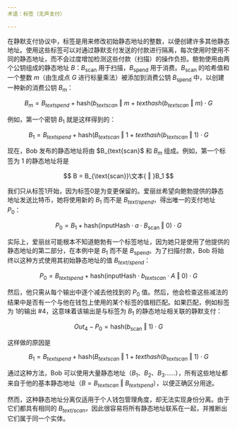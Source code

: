 ```yaml
---
术语：标签（无声支付）

---
```

在静默支付协议中，标签是用来修改初始静态地址的整数，以便创建许多其他静态地址。使用这些标签可以对通过静默支付发送的付款进行隔离，每次使用时使用不同的静态地址，而不会过度增加检测这些付款（扫描）的操作负担。鲍勃使用由两个公钥组成的静态地址 $B$：$B_{\text{scan}}$ 用于扫描，$B_{\text{spend}}$ 用于消费。$B_{\text{scan}}$ 的哈希值和一个整数 $m$（由生成点 $G$ 进行标量乘法）被添加到消费公钥 $B_{\text{spend}}$ 中，以创建一种新的消费公钥 $B_m$：

$$ B_m = B_{text{spend}} + \text{hash}(b_{text{scan}} \text{ ‖ } m+ text{hash}(b_{text{scan}} \text{ ‖ } m) \cdot G $$

例如，第一个密钥 $B_1$ 就是这样得到的：

$$ B_1 = B_{text{spend}} + \text{hash}(B_{text{scan}} \text{ ‖ } 1+ text{hash}(b_{text{scan}} \text{ ‖ } 1) \cdot G $$

现在，Bob 发布的静态地址将由 $B_{text{scan}$ 和 $B_m$ 组成。例如，第一个标签为 $1$ 的静态地址将是

$$ B = B_{\text{scan}}\文本{ ‖ }B_1 $$

我们只从标签$1$开始，因为标签$0$是为变更保留的。爱丽丝希望向鲍勃提供的静态地址发送比特币，她将使用新的 $B_1$ 而不是 $B_{text/{spend}}$，得出唯一的支付地址 $P_0$：

$$ P_0 = B_1 + \text{hash}(\text{inputHash} \cdot a \cdot B_{\text{scan}} \text{ ‖ } 0) \cdot G $$

实际上，爱丽丝可能根本不知道鲍勃有一个标签地址，因为她只是使用了他提供的静态地址的第二部分，在本例中是 $B_1$ 而不是 $B_{\text{spend}}$。为了扫描付款，Bob 将始终以这种方式使用其初始静态地址的值 $B_{text/{spend}}$：

$$ P_0 = B_{text{spend}}+ \text{hash}(\text{inputHash} \cdot b_{text{scan}} \cdot A \text{ ‖ } 0) \cdot G $$

然后，他只需从每个输出中逐个减去他找到的 $P_0$ 值。然后，他会检查这些减法的结果中是否有一个与他在钱包上使用的某个标签的值相匹配。如果匹配，例如标签为 $1$的输出 #4，这意味着该输出是与标签为 $B_1$ 的静态地址相关联的静默支付：

$$ Out_4 - P_0 = \text{hash}(b_{\text{scan}} \text{ ‖ } 1) \cdot G $$

这样做的原因是

$$ B_1 = B_{text{spend}} + \text{hash}(B_{text{scan}} \text{ ‖ } 1+ text{hash}(b_{text{scan}} \text{ ‖ } 1) \cdot G $$

通过这种方法，Bob 可以使用大量静态地址（$B_1$、$B_2$、$B_3$......），所有这些地址都来自于他的基本静态地址（$B = B_{text{scan}} \text{ ‖ } B_{text{spend}}$），以便正确区分用途。

然而，这种静态地址分离仅适用于个人钱包管理角度，却无法实现身份分离。由于它们都具有相同的 $B_{text/{scan}}$，因此很容易将所有静态地址联系在一起，并推断出它们属于同一个实体。